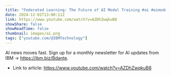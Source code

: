 ```yaml
---
title: "Federated Learning: The Future of AI Model Training #ai #aimodel #datasecurity"
date: 2024-12-01T13:00:11Z
link: https://www.youtube.com/watch?v=AZDhZwqkuB8
showShare: false
showReadTime: false
thumbnail: images/ai.png
tags: ["youtube.com/@IBMTechnology"]
---
```

AI news moves fast. Sign up for a monthly newsletter for AI updates from IBM → https://ibm.biz/Bdante.

- Link to article: https://www.youtube.com/watch?v=AZDhZwqkuB8